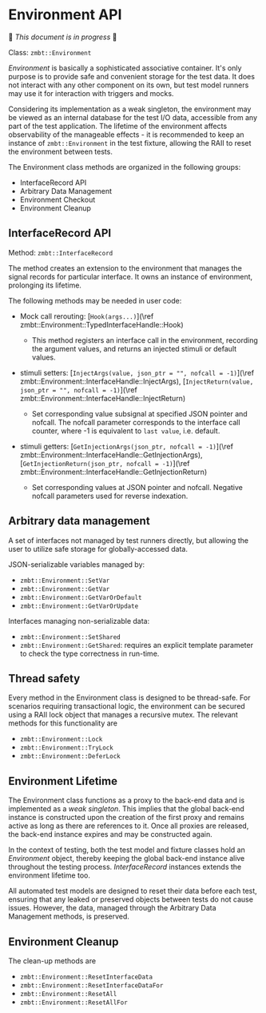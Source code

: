 <!-- (c) Copyright 2024 Zenseact AB -->
<!-- SPDX-License-Identifier: Apache-2.0 -->

Environment API
===============


:construction: *This document is in progress* :construction:

Class: `zmbt::Environment`

*Environment* is basically a sophisticated associative container. It's only purpose is to provide safe and convenient storage for the test data. It does not interact with any other component on its own, but test model runners may use it for interaction with triggers and mocks.

Considering its implementation as a weak singleton, the environment may be viewed as an internal database for the test I/O data, accessible from any part of the test application. The lifetime of the environment affects observability of the manageable effects - it is recommended to keep an instance of `zmbt::Environment` in the test fixture, allowing the RAII to reset the environment between tests.

The Environment class methods are organized in the following groups:

- InterfaceRecord API
- Arbitrary Data Management
- Environment Checkout
- Environment Cleanup


## InterfaceRecord API

Method: `zmbt::InterfaceRecord`

The method creates an extension to the environment that manages the signal records for particular interface. It owns an instance of environment, prolonging its lifetime.

The following methods may be needed in user code:

- Mock call rerouting: [`Hook(args...)`](\ref zmbt::Environment::TypedInterfaceHandle::Hook)
    - This method registers an interface call in the environment, recording the argument values, and returns an injected stimuli or default values. 
    <!-- See [examples](#signal-mapping-model-overview-mocks). -->

- stimuli setters:
[`InjectArgs(value, json_ptr = "", nofcall = -1)`](\ref zmbt::Environment::InterfaceHandle::InjectArgs),
[`InjectReturn(value, json_ptr = "", nofcall = -1)`](\ref zmbt::Environment::InterfaceHandle::InjectReturn)
    - Set corresponding value subsignal at specified JSON pointer and nofcall. The nofcall parameter corresponds to the interface call counter, where -1 is equivalent to `last value`, i.e. default.

- stimuli getters:
[`GetInjectionArgs(json_ptr, nofcall = -1)`](\ref zmbt::Environment::InterfaceHandle::GetInjectionArgs),
[`GetInjectionReturn(json_ptr, nofcall = -1)`](\ref zmbt::Environment::InterfaceHandle::GetInjectionReturn)
    - Set corresponding values at JSON pointer and nofcall. Negative nofcall parameters used for reverse indexation.


## Arbitrary data management

A set of interfaces not managed by test runners directly, but allowing the user to utilize safe storage for globally-accessed data.

JSON-serializable variables managed by:
- `zmbt::Environment::SetVar`
- `zmbt::Environment::GetVar`
- `zmbt::Environment::GetVarOrDefault`
- `zmbt::Environment::GetVarOrUpdate`

Interfaces managing non-serializable data:
- `zmbt::Environment::SetShared`
- `zmbt::Environment::GetShared`: requires an explicit template parameter to check the type correctness in run-time.


## Thread safety
Every method in the Environment class is designed to be thread-safe. For scenarios requiring transactional logic, the environment can be secured using a RAII lock object that manages a recursive mutex. The relevant methods for this functionality are
 - `zmbt::Environment::Lock`
 - `zmbt::Environment::TryLock`
 - `zmbt::Environment::DeferLock`


## Environment Lifetime

The Environment class functions as a proxy to the back-end data and is implemented as a *weak singleton*. This implies that the global back-end instance is constructed upon the creation of the first proxy and remains active as long as there are references to it. Once all proxies are released, the back-end instance expires and may be constructed again.

In the context of testing, both the test model and fixture classes hold an *Environment* object, thereby keeping the global back-end instance alive throughout the testing process. *InterfaceRecord* instances extends the environment lifetime too.

All automated test models are designed to reset their data before each test, ensuring that any leaked or preserved objects between tests do not cause issues. However, the data, managed through the Arbitrary Data Management methods, is preserved.


## Environment Cleanup

The clean-up methods are
 - `zmbt::Environment::ResetInterfaceData`
 - `zmbt::Environment::ResetInterfaceDataFor`
 - `zmbt::Environment::ResetAll`
 - `zmbt::Environment::ResetAllFor`
